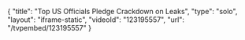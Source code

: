 {
    "title": "Top US Officials Pledge Crackdown on Leaks",
    "type": "solo",
    "layout": "iframe-static",
    "videoId": "123195557",
    "url": "\/tvpembed\/123195557"
}
